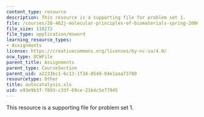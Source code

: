 ```yaml
---
content_type: resource
description: This resource is a supporting file for problem set 1.
file: /courses/20-462j-molecular-principles-of-biomaterials-spring-2006/e93e9b3f7893c33f69ce21b4c5e77945_autocatalysis.xls
file_size: 118272
file_type: application/msword
learning_resource_types:
- Assignments
license: https://creativecommons.org/licenses/by-nc-sa/4.0/
ocw_type: OCWFile
parent_title: Assignments
parent_type: CourseSection
parent_uid: a2233bc1-6c13-1f34-8549-04e1aaa73780
resourcetype: Other
title: autocatalysis.xls
uid: e93e9b3f-7893-c33f-69ce-21b4c5e77945
---
```

This resource is a supporting file for problem set 1.